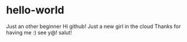 # hello-world
Just an other beginner
Hi github!
Just a new girl in the cloud 
Thanks for having me :)
see y@!
salut!
